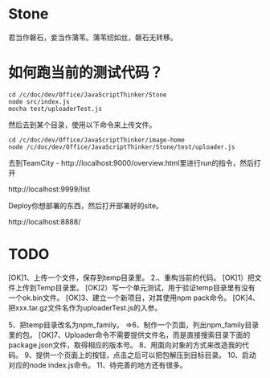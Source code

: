 Stone
=====
君当作磐石，妾当作蒲苇。蒲苇纫如丝，磐石无转移。

如何跑当前的测试代码？
=====================

```
cd /c/doc/dev/Office/JavaScriptThinker/Stone
node src/index.js
mocha test/uploaderTest.js
```

然后去到某个目录，使用以下命令来上传文件。

```
cd /c/doc/dev/Office/JavaScriptThinker/image-home
node /c/doc/dev/Office/JavaScriptThinker/Stone/test/uploader.js
```

去到TeamCity - http://localhost:9000/overview.html里进行run的指令，然后打开

http://localhost:9999/list

Deploy你想部署的东西，然后打开部署好的site。

http://localhost:8888/


TODO
====

[OK]1、上传一个文件，保存到temp目录里。
2.、重构当前的代码。
[OK]1）把文件上传到Temp目录里。
[OK]2）写一个单元测试，用于验证temp目录里有没有一个ok.bin文件。
[OK]3、建立一个新项目，对其使用npm pack命令。
[OK]4、把xxx.tar.gz文件名作为uploaderTest.js的入参。

5、把temp目录改名为npm_family。
=>6、制作一个页面，列出npm_family目录里的包。
[OK]7、Uploader命令不需要提供文件名，而是直接搜索目录下面的package.json文件，取得相应的版本号。
8、用面向对象的方式来改造我的代码。
9、提供一个页面上的按钮，点击之后可以把包解压到目标目录。
10、启动对应的node index.js命令。
11、待完善的地方还有很多。






